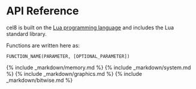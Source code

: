 # API Reference
cel8 is built on the [Lua programming language](https://www.lua.org/) and includes the Lua standard library.

Functions are written here as:

`FUNCTION_NAME(PARAMETER, [OPTIONAL_PARAMETER])`

{% include _markdown/memory.md %}
{% include _markdown/system.md %}
{% include _markdown/graphics.md %}
{% include _markdown/bitwise.md %}